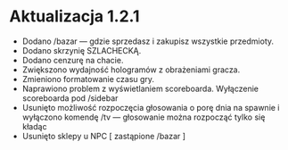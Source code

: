 # Aktualizacja 1.2.1
* Dodano /bazar — gdzie sprzedasz i zakupisz wszystkie przedmioty.
* Dodano skrzynię SZLACHECKĄ.
* Dodano cenzurę na chacie.
* Zwiększono wydajność hologramów z obrażeniami gracza.
* Zmieniono formatowanie czasu gry.
* Naprawiono problem z wyświetlaniem scoreboarda. Wyłączenie scoreboarda pod /sidebar
* Usunięto możliwość rozpoczęcia głosowania o porę dnia na spawnie i wyłączono komendę /tv — głosowanie można rozpocząć tylko się kładąc
* Usunięto sklepy u NPC [ zastąpione /bazar ]